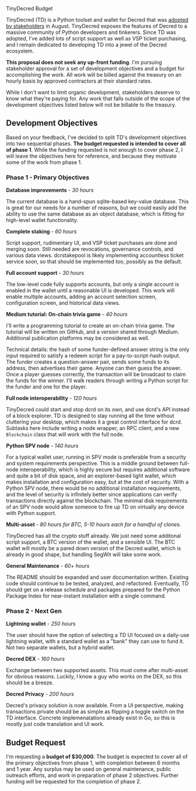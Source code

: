 TinyDecred Budget

TinyDecred (TD) is a Python toolset and wallet for Decred that was 
[adopted by stakeholders](https://proposals.decred.org/proposals/20e967dad9e7398901decf3cfe0acf4e0853f6558a62607265c63fe791b8b124) 
in August. TinyDecred exposes the features of Decred to a massive community of 
Python developers and tinkerers. Since TD was adopted, I've added lots of script 
support as well as VSP ticket purchasing, and I remain dedicated to developing 
TD into a jewel of the Decred ecosystem.

**This proposal does not seek any up-front funding**. I'm pursuing stakeholder 
approval for a set of development objectives and a budget for 
accomplishing the work. All work will be billed against the treasury on an 
hourly basis by approved contractors at their standard rates.

While I don't want to limit organic development, stakeholders deserve to know 
what they're paying for. Any work that falls outside of the scope of 
the development objectives listed below will not be billable to the treasury. 


## Development Objectives

Based on your feedback, I've decided to split TD's development objectives into two sequential phases. **The budget requested is intended to cover all of phase 1**. While the funding requested is not enough to cover phase 2, I will leave the objectives here for reference, and because they motivate some of the work from phase 1. 

### Phase 1 - Primary Objectives

**Database improvements** - *30 hours*

The current database is a hand-spun sqlite-based key-value database. This is 
great for our needs for a number of reasons, but we could easily add the 
ability to use the same database as an object database, which is fitting for 
high-level wallet functionality.


**Complete staking** - *60 hours*

Script support, rudimentary UI, and VSP ticket purchases are done and merging soon. 
Still needed are revocations, governance controls, and various data views.
dcrstakepool is likely implementing accountless ticket service soon, so that should be 
implemented too, possibly as the default.


**Full account support** - *30 hours*

The low-level code fully supports accounts, but only a single account is enabled
in the wallet until a reasonable UI is developed. This work will enable multiple accounts, 
adding an account selection screen, configuration screen, and historical data views.


**Medium tutorial: On-chain trivia game** - *40 hours*

I'll write a programming tutorial to create an on-chain trivia game. The tutorial will be written on GitHub, and a version shared through Medium. Additional publication platforms may be considered as well.

Technical details: the hash of some funder-defined answer string is the only input required 
to satisfy a redeem script for a pay-to-script-hash output. The funder creates a question-answer pair, 
sends some funds to its address, then advertises their game. Anyone can then guess the 
answer. Once a player guesses correctly, the transaction will be broadcast to claim the funds
for the winner. I'll walk readers through writing a Python script for the funder 
and one for the player.


**Full node interoperability** - *120 hours*

TinyDecred could start and stop dcrd on its own, and use dcrd's API instead of a 
block explorer. TD is designed to stay running all the time without cluttering 
your desktop, which makes it a great control interface for dcrd. Subtasks here include
writing a node wrapper, an RPC client, and a new `Blockchain` class that will work 
with the full node.


**Python SPV node** - *140 hours*

For a typical wallet user, running in SPV mode is preferable from a security and system
requirements perspective. This is a middle ground between full-node interoperability, 
which is highly secure but requires additional software and quite a bit of disk space,
and an explorer-based light wallet, which makes installation and configuration easy, 
but at the cost of security. 
With a Python SPV node, there would be no additional installation requirements, 
and the level of security is infinitely better since applications can verify transactions 
directly against the blockchain. The minimal disk requirements of an SPV node would allow someone to 
fire up TD on virtually any device with Python support.

**Multi-asset** - *80 hours for BTC, 5-10 hours each for a handful of clones.*

TinyDecred has all the crypto stuff already. We just need some additonal script support, 
a BTC version of the wallet, and a sensible UI. The BTC wallet will mostly
be a pared down version of the Decred wallet, which is already in good shape, 
but handling SegWit will take some work.

**General Maintenance** - *60+ hours*

The README should be expanded and user documentation written. 
Existing code should continue to be tested, analyzed, and refactored.
Eventually, TD should get on a release schedule and packages prepared
for the Python Package Index for near-instant installation with a single command.

### Phase 2 - Next Gen

**Lightning wallet** - *250 hours*

The user should have the option of selecting a TD UI focused on a daily-use lightning 
wallet, with a standard wallet as a "bank" they can use to fund it. Not two 
separate wallets, but a hybrid wallet.


**Decred DEX** - *160 hours*

Exchange between two supported assets. This must come after multi-asset for
obvious reasons. Luckily, I know a guy who works on the DEX, so this should be a 
breeze.


**Decred Privacy** - *200 hours*

Decred's privacy solution is now available. From a UI perspective, making 
transactions private should be as simple as flipping a toggle switch on the 
TD interface. Concrete implemenatations already exist in Go, so this is mostly 
just code translation and UI work.


## Budget Request

I'm requesting a **budget of $30,000**. The budget is expected to cover all of the primary objectives from phase 1, with completion between 6 months and 1 year. Any surplus may be used on general maintenance, public outreach efforts, and work in preparation of phase 2 objectives. Further funding will be requested for the completion of phase 2.